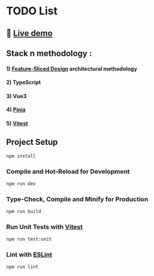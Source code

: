# TODO List

## 🔴 [Live demo](https://cunao-nako.github.io/todo-list/)

## Stack n methodology :
#### 1) [Feature-Sliced Design](https://feature-sliced.design) architectural methodology
#### 2) TypeScript
#### 3) Vue3
#### 4) [Pinia](https://pinia.vuejs.org/)
#### 5) [Vitest](https://vitest.dev/)


## Project Setup

```sh
npm install
```

### Compile and Hot-Reload for Development

```sh
npm run dev
```

### Type-Check, Compile and Minify for Production

```sh
npm run build
```

### Run Unit Tests with [Vitest](https://vitest.dev/)

```sh
npm run test:unit
```

### Lint with [ESLint](https://eslint.org/)

```sh
npm run lint
```
